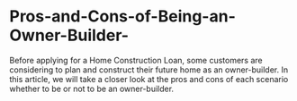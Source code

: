 # Pros-and-Cons-of-Being-an-Owner-Builder-
Before applying for a Home Construction Loan, some customers are considering to plan and construct their future home as an owner-builder. In this article, we will take a closer look at the pros and cons of each scenario whether to be or not to be an owner-builder.
